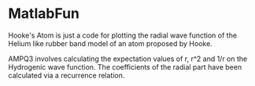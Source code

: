 # MatlabFun
Hooke's Atom is just a code for plotting the radial wave function of the Helium like rubber band model of an atom proposed by Hooke.

AMPQ3 involves calculating the expectation values of r, r^2 and 1/r on the Hydrogenic wave function. The coefficients of the radial part have been calculated via a recurrence relation.

